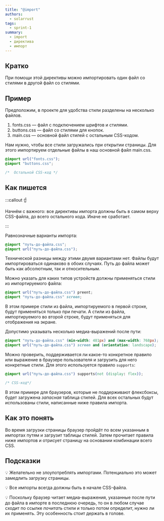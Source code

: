```yaml
---
title: "@import"
authors:
  - solarrust
tags:
  - sprint-1
summary:
  - import
  - директива
  - импорт
---
```


## Кратко

При помощи этой директивы можно импортировать один файл со стилями в другой файл со стилями.

## Пример

Предположим, в проекте для удобства стили разделены на несколько файлов.

1. fonts.css — файл с подключением шрифтов и стилями.
2. buttons.css — файл со стилями для кнопок.
3. main.css — основной файл стилей с остальным CSS-кодом.

Нам нужно, чтобы все стили загружались при открытии страницы. Для этого импортируем отдельные файлы в наш основной файл main.css.

```css
@import url("fonts.css");
@import "buttons.css";

/*  Остальной CSS-код */
```

## Как пишется

:::callout ☝️

Начнём с важного: все директивы импорта должны быть в самом верху CSS-файла, до всего остального кода. Иначе не сработает.

:::

Равнозначные варианты импорта:

```css
@import "путь-до-файла.css";
@import url("путь-до-файла.css");
```

Технической разницы между этими двумя вариантами нет. Файлы будут импортироваться одинаково в обоих случаях. Путь до файла может быть как абсолютным, так и относительным.

Можно указать для каких типов устройств должны применяться стили из импортируемого файла:

```css
@import url("путь-до-файла.css") preent;
@import "путь-до-файла.css" screen;
```

В этом примере стили из файла, импортируемого в первой строке, будут применяться только при печати. А стили из файла, импортируемого во второй строке, будут применяться для отображения на экране.

Допустимо указывать несколько медиа-выражений после пути:

```css
@import "путь-до-файла.css" (min-width: 481px) and (max-width: 768px);
@import url("путь-до-файла.css") screen and (orientation: landscape);
```

Можно проверить, поддерживается ли какое-то конкретное правило или выражение в браузере пользователя и загрузить для него конкретные стили. Для этого используется правило `supports`:

```css
@import url("путь-до-файла.css") supports(not (display: flex));

/* CSS-код*/
```

В этом примере для браузеров, которые не поддерживают флексбоксы, будет загружена _запасная_ таблица стилей. Для всех остальных будут использованы стили, написанные ниже правила импорта.

## Как это понять

Во время загрузки страницы браузер пройдёт по всем указанным в импортах путям и загрузит таблицы стилей. Затем прочитает правила ниже импортов и отрисует страницу на основании комбинации всего CSS.

## Подсказки

💡 Желательно не злоупотреблять импортами. Потенциально это может замедлить загрузку страницы.

💡 Все импорты всегда должны быть в начале CSS-файла.

💡 Поскольку браузер читает медиа-выражения, указанные после пути до файла в импорте в последнюю очередь, то он в любом случае сходит по ссылке _почитать_ стили и только потом определит, нужно ли их применять. Эту особенность стоит держать в голове.
